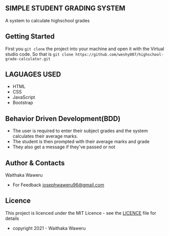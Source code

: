 ## SIMPLE STUDENT GRADING SYSTEM
A system to calculate highschool grades

## Getting Started
First you `git clone` the project into your machine and open it with the Virtual studio code. 
So that is `git clone https://github.com/weshy007/highschool-grade-calculator.git` 

## LAGUAGES USED
- HTML
- CSS 
- JavaScript
- Bootstrap

## Behavior Driven Development(BDD)
- The user is required to enter their subject grades and the system calculates their average marks.
- The student is then prompted with their average marks and grade
- They also get a message if they've passed or not

## Author & Contacts
Waithaka Waweru 
- For Feedback josephwaweru96@gmail.com

## Licence
This project is licenced under the MIT Licence - see the [LICENCE](https://github.com/weshy007/highschool-grade-calculator/blob/master/LICENCE "Licence") file for details 
- copyright 2021 - Waithaka Waweru 

